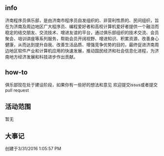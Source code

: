 ## info ##
济南程序员俱乐部，是由济南市程序员自发组织的、非营利性质的、民间组织，旨在为济南及周边地区广大程序员、编程爱好者和高校计算机爱好者提供一个融洽而稳定的结交朋友、交流技术、增进友谊的平台，通过俱乐部组织的技术交流、会员聚会、培训讲座等系列服务，帮助会员开阔视野、增进知识、积累资源、改善身心健康，从而达到提升自我、改善生活品质、增强竞争优势的目的，最终促进济南周边地区软件产业和计算机应用的快速发展，推动国民经济和社会信息化进程，为济南地方经济发展和科技进步作出贡献。
## how-to ##
俱乐部现在处于建设阶段，如果你有一些好的想法和意见
欢迎提交issus或者提交pull request
## 活动范围 ##
暂无
## 大事记 ##
创建于3/31/2016 1:05:57 PM 

